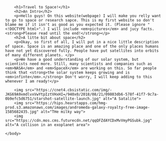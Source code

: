 <!DOCTYPE html>
<html>
    <head>
        <meta charset="utf-8">
        <title>Project: Travel webpage</title>
    </head>
    <body>
    
        <h1>Travel to Space!</h1>
        <h2>An Intro</h2>
        <p>Hello guys! On this website(webpage) I will make you relly want to go to space or research sapce. This is my first website so don't blame me if it isn't as good as you expected it. (Please ignore "<!DOCTYPE html>".) I will include <em>pictures</em> and jucy facts. <strong>Please read until the end!</strong></p>
        <h2>A litte bit about space</h2>
        <p>Okay, so first of all, I will put in a nice little description of space. Space is an amazing place and one of the only places humans have not yet discovered fully. People have put satellites into orbits of many different planets. </p>
        <p>We have a good understanding of our solar system, but scientists need more. Still, many scientists and companies such as <em>NASA</em> and <em>SpaceX</em> are working on this. So far people think that <strong>the solar system keeps growing and is  <em>infinte</em>.</strong> Don't worry, I will keep adding to this whenever I am ready!</p>
        
        <img src="https://cnet4.cbsistatic.com/img/-JKG69A9xmdlvxVwYtpIztVHxHI=/940x0/2018/08/21/09803db6-578f-41f7-9c7a-0b9efc5d6751/starshot-satellite-launch.jpg" alt="A Satalite">
        <img src="https://hips.hearstapps.com/hmg-prod.s3.amazonaws.com/images/andromeda-galaxy-royalty-free-image-1585682435.jpg" alt="THe milky way">
        <img src="https://cdn.mos.cms.futurecdn.net/qqQFZdAYCDxMvVmyPGSubk.jpg" alt="A collison in an exoplanet area">
        
    </body>
</html>
